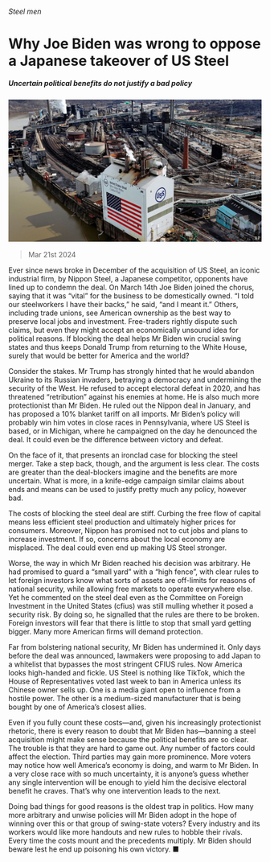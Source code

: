 ###### Steel men

# Why Joe Biden was wrong to oppose a Japanese takeover of US Steel 

##### Uncertain political benefits do not justify a bad policy 

![image](images/20240323_LDP503.jpg) 

> Mar 21st 2024 

Ever since news broke in December of the acquisition of US Steel, an iconic industrial firm, by Nippon Steel, a Japanese competitor, opponents have lined up to condemn the deal. On March 14th Joe Biden joined the chorus, saying that it was “vital” for the business to be domestically owned. “I told our steelworkers I have their backs,” he said, “and I meant it.” Others, including trade unions, see American ownership as the best way to preserve local jobs and investment. Free-traders rightly dispute such claims, but even they might accept an economically unsound idea for political reasons. If blocking the deal helps Mr Biden win crucial swing states and thus keeps Donald Trump from returning to the White House, surely that would be better for America and the world?

Consider the stakes. Mr Trump has strongly hinted that he would abandon Ukraine to its Russian invaders, betraying a democracy and undermining the security of the West. He refused to accept electoral defeat in 2020, and has threatened “retribution” against his enemies at home. He is also much more protectionist than Mr Biden. He ruled out the Nippon deal in January, and has proposed a 10% blanket tariff on all imports. Mr Biden’s policy will probably win him votes in close races in Pennsylvania, where US Steel is based, or in Michigan, where he campaigned on the day he denounced the deal. It could even be the difference between victory and defeat. 

On the face of it, that presents an ironclad case for blocking the steel merger. Take a step back, though, and the argument is less clear. The costs are greater than the deal-blockers imagine and the benefits are more uncertain. What is more, in a knife-edge campaign similar claims about ends and means can be used to justify pretty much any policy, however bad. 

The costs of blocking the steel deal are stiff. Curbing the free flow of capital means less efficient steel production and ultimately higher prices for consumers. Moreover, Nippon has promised not to cut jobs and plans to increase investment. If so, concerns about the local economy are misplaced. The deal could even end up making US Steel stronger.

Worse, the way in which Mr Biden reached his decision was arbitrary. He had promised to guard a “small yard” with a “high fence”, with clear rules to let foreign investors know what sorts of assets are off-limits for reasons of national security, while allowing free markets to operate everywhere else. Yet he commented on the steel deal even as the Committee on Foreign Investment in the United States (cfius) was still mulling whether it posed a security risk. By doing so, he signalled that the rules are there to be broken. Foreign investors will fear that there is little to stop that small yard getting bigger. Many more American firms will demand protection.

Far from bolstering national security, Mr Biden has undermined it. Only days before the deal was announced, lawmakers were proposing to add Japan to a whitelist that bypasses the most stringent CFIUS rules. Now America looks high-handed and fickle. US Steel is nothing like TikTok, which the House of Representatives voted last week to ban in America unless its Chinese owner sells up. One is a media giant open to influence from a hostile power. The other is a medium-sized manufacturer that is being bought by one of America’s closest allies.

Even if you fully count these costs—and, given his increasingly protectionist rhetoric, there is every reason to doubt that Mr Biden has—banning a steel acquisition might make sense because the political benefits are so clear. The trouble is that they are hard to game out. Any number of factors could affect the election. Third parties may gain more prominence. More voters may notice how well America’s economy is doing, and warm to Mr Biden. In a very close race with so much uncertainty, it is anyone’s guess whether any single intervention will be enough to yield him the decisive electoral benefit he craves. That’s why one intervention leads to the next.

Doing bad things for good reasons is the oldest trap in politics. How many more arbitrary and unwise policies will Mr Biden adopt in the hope of winning over this or that group of swing-state voters? Every industry and its workers would like more handouts and new rules to hobble their rivals. Every time the costs mount and the precedents multiply. Mr Biden should beware lest he end up poisoning his own victory. ■

